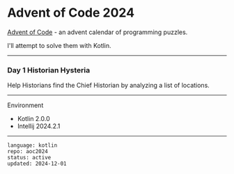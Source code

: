 # Advent of Code 2024

[Advent of Code] - an advent calendar of programming puzzles.

I'll attempt to solve them with Kotlin.

[Advent of Code]:https://adventofcode.com/2024

---

### Day 1 Historian Hysteria

Help Historians find the Chief Historian by analyzing a list of locations.

---

Environment

- Kotlin 2.0.0
- Intellij 2024.2.1

---

```
language: kotlin
repo: aoc2024
status: active
updated: 2024-12-01
```

